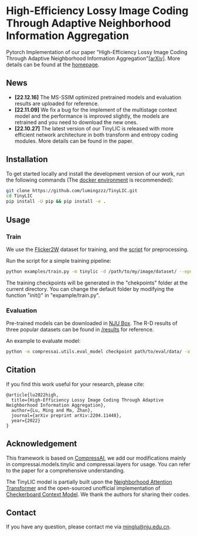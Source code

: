 # High-Efficiency Lossy Image Coding Through Adaptive Neighborhood Information Aggregation
Pytorch Implementation of our paper "High-Efficiency Lossy Image Coding Through Adaptive Neighborhood Information Aggregation"[[arXiv]](https://arxiv.org/abs/2204.11448). More details can be found at the [homepage](https://njuvision.github.io/TinyLIC/). 

## News
- __[22.12.16]__ The MS-SSIM optimized pretrained models and evaluation results are uploaded for reference.
- __[22.11.09]__ We fix a bug for the implement of the multistage context model and the performance is improved slightly, the models are retrained and you need to download the new ones.
- __[22.10.27]__ The latest version of our TinyLIC is released with more efficient network architecture in both transform and entropy coding modules. More details can be found in the paper.

## Installation
To get started locally and install the development version of our work, run the following commands (The [docker environment](https://hub.docker.com/layers/pytorch/pytorch/1.11.0-cuda11.3-cudnn8-devel/images/sha256-9bfcfa72b6b244c1fbfa24864eec97fb29cfafc065999e9a9ba913fa1e690a02?context=explore) is recommended):
```bash
git clone https://github.com/lumingzzz/TinyLIC.git
cd TinyLIC
pip install -U pip && pip install -e .
```

## Usage

### Train
We use the [Flicker2W](https://github.com/liujiaheng/CompressionData) dataset for training, and the [script](https://github.com/xyq7/InvCompress/tree/main/codes/scripts) for preprocessing.

Run the script for a simple training pipeline:
```bash
python examples/train.py -m tinylic -d /path/to/my/image/dataset/ --epochs 400 -lr 1e-4 --batch-size 8 --cuda --save
```
The training checkpoints will be generated in the "chekpoints" folder at the current directory. You can change the default folder by modifying the function "init()" in "expample/train.py".


### Evaluation
Pre-trained models can be downloaded in [NJU Box](https://box.nju.edu.cn/d/d5e8243f5e4b44848769/). The R-D results of three popular datasets can be found in [/results](https://github.com/lumingzzz/TinyLIC/tree/main/results) for reference.

An example to evaluate model:
```bash
python -m compressai.utils.eval_model checkpoint path/to/eval/data/ -a tinylic -p path/to/pretrained/model --cuda
```

## Citation
If you find this work useful for your research, please cite:

```
@article{lu2022high,
  title={High-Efficiency Lossy Image Coding Through Adaptive Neighborhood Information Aggregation},
  author={Lu, Ming and Ma, Zhan},
  journal={arXiv preprint arXiv:2204.11448},
  year={2022}
}
```

## Acknowledgement
This framework is based on [CompressAI](https://github.com/InterDigitalInc/CompressAI/), we add our modifications mainly in compressai.models.tinylic and compressai.layers for usage. You can refer to the paper for a comprehensive understanding.

The TinyLIC model is partially built upon the [Neighborhood Attention Transformer](https://github.com/SHI-Labs/Neighborhood-Attention-Transformer) and the open-sourced unofficial implementation of [Checkerboard Context Model](https://github.com/leelitian/Checkerboard-Context-Model-Pytorch). We thank the authors for sharing their codes.

## Contact
If you have any question, please contact me via minglu@nju.edu.cn.
